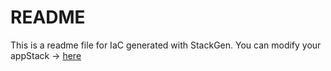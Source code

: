 # README
This is a readme file for IaC generated with StackGen.
You can modify your appStack -> [here](http://main.dev.stackgen.com/appstacks/98610cb7-604f-4606-955d-2dd77cc093d2)
